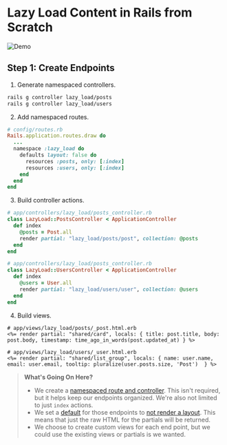 # Lazy Load Content in Rails from Scratch

![Demo](./public./demo.png)

## Step 1: Create Endpoints

1. Generate namespaced controllers.

```bash
rails g controller lazy_load/posts
rails g controller lazy_load/users
```

2. Add namespaced routes.

```ruby
# config/routes.rb
Rails.application.routes.draw do
  ...
  namespace :lazy_load do
    defaults layout: false do
      resources :posts, only: [:index]
      resources :users, only: [:index]
    end
  end
end
```

3. Build controller actions.

```ruby
# app/controllers/lazy_load/posts_controller.rb
class LazyLoad::PostsController < ApplicationController
  def index
    @posts = Post.all
    render partial: "lazy_load/posts/post", collection: @posts
  end
end
```

```ruby
# app/controllers/lazy_load/posts_controller.rb
class LazyLoad::UsersController < ApplicationController
  def index
    @users = User.all
    render partial: "lazy_load/users/user", collection: @users
  end
end
```

4. Build views.

```html+ruby
# app/views/lazy_load/posts/_post.html.erb
<%= render partial: "shared/card", locals: { title: post.title, body: post.body, timestamp: time_ago_in_words(post.updated_at) } %>
```

```html+ruby
# app/views/lazy_load/users/_user.html.erb
<%= render partial: "shared/list_group", locals: { name: user.name, email: user.email, tooltip: pluralize(user.posts.size, 'Post')  } %>
```

> **What's Going On Here?**
> 
> - We create a [namespaced route and controller](https://guides.rubyonrails.org/routing.html#controller-namespaces-and-routing). This isn't required, but it helps keep our 
endpoints organized. We're also not limited to just `index` actions.
> - We set a [default](https://guides.rubyonrails.org/routing.html#defining-defaults) for those endpoints to [not render a layout](https://guides.rubyonrails.org/layouts_and_rendering.html#options-for-render). This means that just the raw HTML for the partials will be returned.
> - We choose to create custom views for each end point, but we could use the existing views or partials is we wanted. 
